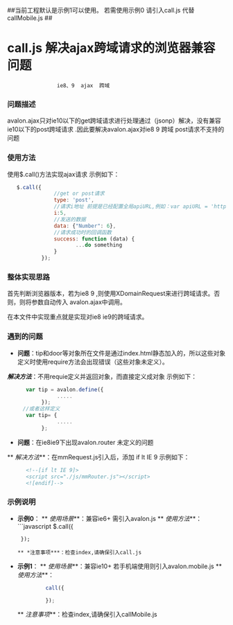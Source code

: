 ##当前工程默认是示例1可以使用。 若需使用示例0 请引入call.js 代替callMobile.js ##

# call.js    解决ajax跨域请求的浏览器兼容问题

                    ie8、9  ajax  跨域

  ### 问题描述 ###
 avalon.ajax只对ie10以下的get跨域请求进行处理通过（jsonp）解决，没有兼容ie10以下的post跨域请求 .因此要解决avalon.ajax对ie8 9  跨域 post请求不支持的问题

   ### 使用方法 ###
使用$.call()方法实现ajax请求
示例如下：
 ```javascript
    $.call({
                //get or post请求
                type: 'post',
                //请求i地址 前提是已经配置全局apiURL,例如：var apiURL = 'https://api.tansuyun.cn/index.php?i=';
                i:5,
                //发送的数据
                data: {"Number": 6},
                //请求成功时的回调函数
                success: function (data) {
                       ...do something
                }
            });
 ```

 ### 整体实现思路 ###
首先判断浏览器版本，若为ie8 9 ,则使用XDomainRequest来进行跨域请求。否则，则将参数自动传入 avalon.ajax中调用。


在本文件中实现重点就是实现对ie8 ie9的跨域请求。


### 遇到的问题 ###
*    **问题**：tip和door等对象所在文件是通过index.html静态加入的，所以这些对象定义时使用require方法会出现错误（这些对象未定义）。

   ***解决方法***：不用requie定义并返回对象，而直接定义成对象
示例如下：
```javascript
      var tip = avalon.define({
                .....
           });
     //或者这样定义
      var tip= {
                .....
           };
 ```


*   **问题**：在ie8ie9下出现avalon.router 未定义的问题

  ** *解决方法***：在mmRequest.js引入后，添加 if lt IE 9 示例如下：
 ```html
       <!--[if lt IE 9]>
       <script src="./js/mmRouter.js"></script>
       <![endif]-->
 ```


### 示例说明 ###

*    **示例0**：
    ** *使用场景***：兼容ie6+ 需引入avalon.js
    ** *使用方法***：
    ```javascript
          $.call({

          });
     ```
     ** *注意事项***：检查index,请确保引入call.js

*    **示例1**：
    ** *使用场景***：兼容ie10+ 若手机端使用则引入avalon.mobile.js
    ** *使用方法***：
     ```javascript
              call({

              });
     ```
      ** *注意事项***：检查index,请确保引入callMobile.js